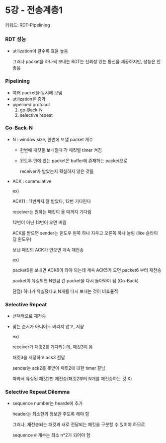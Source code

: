 # 5강 - 전송계층1

키워드: RDT-Pipelining

### RDT 성능

- utilization이 클수록 효율 높음
    
    그러나 packet을 하나씩 보내는 RDT는 신뢰성 있는 통신을 제공하지만, 성능은 안 좋음
    

### Pipelining

- 여러 packet을 동시에 보냄
- utilization을 증가
- pipelined protocol
    1. go-Back-N
    2. selective repeat


### Go-Back-N

- N : window size, 한번에 보낼 packet 개수
    - 한번에 패킷들 보내질때 각 패킷별 timer 켜짐
    - 윈도우 안에 있는 packet은 buffer에 존재하는 packet으로
        
        receiver가 받았는지 확실하지 않은 것들
        
- ACK : cummulative
    
    ex)
    
    ACK11 : 11번까지 잘 받았다, 12번 기다린다
    
    receiver는 원하는 패킷이 올 때까지 기다림
    
    12번이 아닌 13번이 오면 버림
    
    ACK를 받으면 sender는 윈도우 왼쪽 하나 지우고  오른쪽 하나 늘림 (like 슬라이딩 윈도우)
    
    보낸 패킷의 ACK가 안오면 계속 재전송
    
    ex)
    
    packet6을 보내면 ACK6이 와야 되는데 계속 ACK5가 오면 packet6 부터 재전송
    
    packet이 유실되면 N만큼 간 packet을 다시 돌아와야 됨 (Go-Back)
    
    단점) 하나가 유실됐다고 N개를 다시 보내는 것이 비효율적
    

### Selective Repeat

- 선택적으로 재전송
- 맞는 순서가 아니어도 버리지 않고, 저장
    
    ex)
    
    receiver가 패킷2를 기다리는데, 패킷3이 옴
    
    패킷3을 저장하고 ack3 전달
    
    sender는 ack2를 못받아 패킷2에 대한 timer 끝남
    
    따라서 유실된 패킷2만 재전송(패킷2부터 N개를 재전송하는 것 X)
    

### Selective Repeat Dilemma

- sequence number는 hearde에 추가
    
    header는 최소한의 정보만 주도록 해야 함
    
    그러나, 재전송되는 패킷과 새로 전달되는 패킷을 구분할 수 있어야 하므로
    
    sequence # 개수는 최소 n*2가 되어야 함